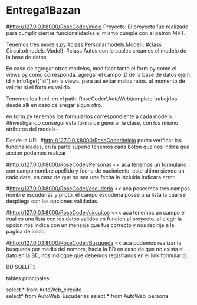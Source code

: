 # Entrega1Bazan
#http://127.0.0.1:8000/RoseCoder/inicio
Proyecto:
El proyecto fue realizado para cumplir ciertas funcionalidades 
el mismo cumple con el patron MVT.

Tenemos tres models.py 
#class Persona(models.Model):
#class Circuito(models.Model):
#class Autos
con la cuales creamos el modelo de la base de datos

En caso de agregar otros modelos, modificar tanto el form.py como el views.py como corresponda. 
agregar el campo ID de la base de datos ejem: id = info1.get("id") en la views. para asi evitar malos ratos. al momento de validar si el form es valido.


Tenemos los html. en el path: RoseCoder\AutoWeb\template trabajrlos desde alli en caso de aregar algun otro. 

en form.py tenemos los formularios correspondiente a cada modelo. 
#Investigando consegui esta forma de generar la clase, con los mismo atributos del models-

Desde la URL #http://127.0.0.1:8000/RoseCoder/inicio podra verificar las funcinalidades, 
en la parte superio tenemos cada boton que nos indica que accion podemos realizar


#http://127.0.0.1:8000/RoseCoder/Personas << aca tenemos un formulario con campo nombre apellido y fecha de nacimiento. este ultimo siendo un cado date,
en caso de que no sea una fecha la incluida indicara error. 

#http://127.0.0.1:8000/RoseCoder/escuderia << aca poseemos tres campos nombre escuderias y piloto. el campo escuderia posee una lista la cual se despliega con las opciones 
validadas. 

#http://127.0.0.1:8000/RoseCoder/circuitos <<< aca tenemos un campo el cual es una lista con los datos validos en funcion al proyecto. al elegir la opcion
nos indica con un mensaje que fue correcto y nos redirije a la pagina de inicio.

#http://127.0.0.1:8000/RoseCoder/Busqueda << aca podemos realizar la busqueda por medio del nombre, hacia la BD en caso de que no exista el dato en la BD,
nos indicque que debemos registranos en el link formulario. 

BD SQLLIT3

tables principales: 

select * from  AutoWeb_circuito  
select* from AutoWeb_Escuderias
select * from  AutoWeb_persona


